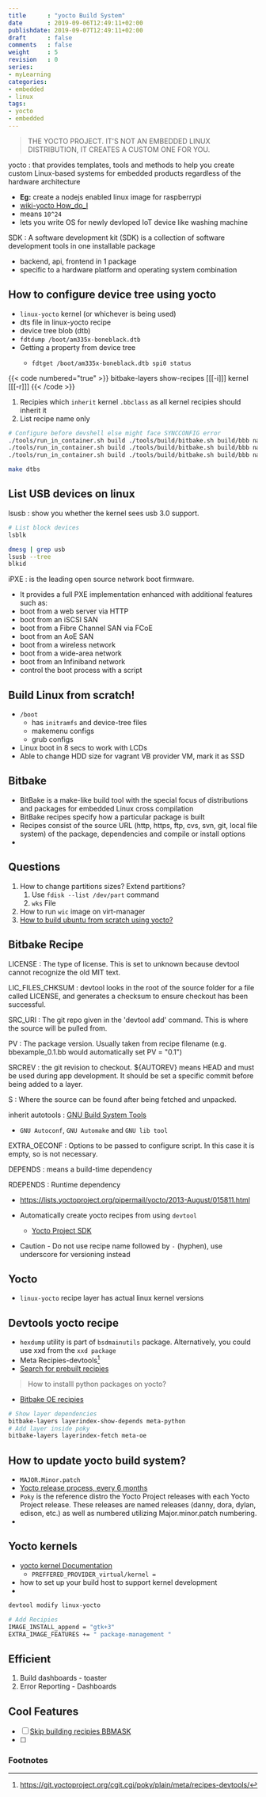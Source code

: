 ```yaml
---
title      : "yocto Build System"
date       : 2019-09-06T12:49:11+02:00
publishdate: 2019-09-07T12:49:11+02:00
draft      : false
comments   : false
weight     : 5
revision   : 0
series:
- myLearning
categories:
- embedded
- linux
tags:
- yocto
- embedded
---
```


> THE YOCTO PROJECT.  IT'S NOT AN EMBEDDED LINUX DISTRIBUTION, IT CREATES A CUSTOM ONE FOR YOU.

yocto
: that provides templates, tools and methods to help you create custom Linux-based systems for embedded products regardless of the hardware architecture
* **Eg:** create a nodejs enabled linux image for raspberrypi
* [wiki-yocto How_do_I](https://wiki.yoctoproject.org/wiki/How_do_I)
* means `10^24`
* lets you write OS for newly devloped IoT device like washing machine

SDK
: A software development kit (SDK) is a collection of software development tools in one installable package
* backend, api, frontend in 1 package
* specific to a hardware platform and operating system combination


## How to configure device tree using yocto

- `linux-yocto` kernel (or whichever is being used)
- dts file in linux-yocto recipe
- device tree blob (dtb)
- `fdtdump /boot/am335x-boneblack.dtb`
- Getting a property from device tree <key> <property>
  - `fdtget /boot/am335x-boneblack.dtb spi0 status`

{{< code numbered="true" >}}
bitbake-layers show-recipes [[[-i]]] kernel [[[-r]]]
{{< /code >}}

1. Recipies which `inherit` kernel `.bbclass` as all kernel recipies should inherit it
2. List recipe name only

```sh
# Configure before devshell else might face SYNCCONFIG error
./tools/run_in_container.sh build ./tools/build/bitbake.sh build/bbb nas.pb.avantys.de:/mnt/nas/data/Projekte/SkySails/os/yocto-thud linux-yocto -c clean
./tools/run_in_container.sh build ./tools/build/bitbake.sh build/bbb nas.pb.avantys.de:/mnt/nas/data/Projekte/SkySails/os/yocto-thud linux-yocto -c configure
./tools/run_in_container.sh build ./tools/build/bitbake.sh build/bbb nas.pb.avantys.de:/mnt/nas/data/Projekte/SkySails/os/yocto-thud linux-yocto -c devshell

make dtbs
```

## List USB devices on linux

lsusb
: show you whether the kernel sees usb 3.0 support.

```sh
# List block devices
lsblk

dmesg | grep usb
lsusb --tree
blkid
```

iPXE
: is the leading open source network boot firmware.
* It provides a full PXE implementation enhanced with additional features such as:
* boot from a web server via HTTP
* boot from an iSCSI SAN
* boot from a Fibre Channel SAN via FCoE
* boot from an AoE SAN
* boot from a wireless network
* boot from a wide-area network
* boot from an Infiniband network
* control the boot process with a script

## Build Linux from scratch!

* `/boot`
  * has `initramfs` and device-tree files
  * makemenu configs
  * grub configs
* Linux boot in 8 secs to work with LCDs
* Able to change HDD size for vagrant VB provider VM, mark it as SSD


## Bitbake

* BitBake is a make-like build tool with the special focus of distributions and packages for embedded Linux cross compilation
* BitBake recipes specify how a particular package is built
* Recipes consist of the source URL (http, https, ftp, cvs, svn, git, local file system) of the package, dependencies and compile or install options
*

## Questions

1. How to change partitions sizes? Extend partitions?
   1. Use `fdisk --list /dev/part` command
   2. `wks` File
2. How to run `wic` image on virt-manager
3. [How to build ubuntu from scratch using yocto?](https://stackoverflow.com/questions/46725208/yocto-how-to-create-a-basic-ubuntu-16-04-linux)

## Bitbake Recipe

LICENSE
: The type of license. This is set to unknown because devtool cannot recognize the old MIT text.

LIC_FILES_CHKSUM
: devtool looks in the root of the source folder for a file called LICENSE, and generates a checksum to ensure checkout has been successful.

SRC_URI
: The git repo given in the 'devtool add' command. This is where the source will be pulled from.

PV
: The package version. Usually taken from recipe filename (e.g. bbexample_0.1.bb would automatically set PV = "0.1")

SRCREV
: the git revision to checkout. ${AUTOREV} means HEAD and must be used during app development. It should be set a specific commit before being added to a layer.

S
: Where the source can be found after being fetched and unpacked.

inherit autotools
: [GNU Build System Tools](https://ast.wikipedia.org/wiki/GNU_build_system)
* `GNU Autoconf`, `GNU Automake` and `GNU lib tool`

EXTRA_OECONF
: Options to be passed to configure script. In this case it is empty, so is not necessary.

DEPENDS
:  means a build-time dependency

RDEPENDS
: Runtime dependency
* https://lists.yoctoproject.org/pipermail/yocto/2013-August/015811.html

* Automatically create yocto recipes from using `devtool`
  * [Yocto Project SDK](https://www.yoctoproject.org/docs/2.8/sdk-manual/sdk-manual.html#sdk-installing-the-extensible-sdk)
* Caution - Do not use recipe name followed by `-` (hyphen), use underscore for versioning instead

## Yocto

- `linux-yocto` recipe layer has actual linux kernel versions


## Devtools yocto recipe

* `hexdump` utility is part of `bsdmainutils` package. Alternatively, you could use xxd from the `xxd package`
* Meta Recipies-devtools[^2]
* [Search for prebuilt recipies](http://layers.openembedded.org/layerindex/branch/master/layer/meta-oe/)

> How to installl python packages on yocto?

* [Bitbake OE recipies](http://git.openembedded.org/meta-openembedded/tree/meta-python/recipes-devtools/python)

```sh
# Show layer dependencies
bitbake-layers layerindex-show-depends meta-python
# Add layer inside poky
bitbake-layers layerindex-fetch meta-oe
```


## How to update yocto build system?

- `MAJOR.Minor.patch`
- [Yocto release process, every 6 months](https://wiki.yoctoproject.org/wiki/Yocto_Project_Release_Process)
- `Poky` is the reference distro the Yocto Project releases with each Yocto Project release. These releases are named releases (danny, dora, dylan, edison, etc.) as well as numbered utilizing Major.minor.patch numbering.
-

## Yocto kernels

* [yocto kernel Documentation](https://www.yoctoproject.org/docs/current/kernel-dev/kernel-dev.html)
  * `PREFFERED_PROVIDER_virtual/kernel = `
*  how to set up your build host to support kernel development
*

```sh
devtool modify linux-yocto

# Add Recipies
IMAGE_INSTALL_append = "gtk+3"
EXTRA_IMAGE_FEATURES += " package-management "
```

## Efficient

1. Build dashboards - toaster
2. Error Reporting - Dashboards


## Cool Features

* [ ] [Skip building recipies BBMASK](https://www.yoctoproject.org/docs/latest/ref-manual/ref-manual.html#var-BBMASK)
* [ ]



### Footnotes

[^1]: https://www.kernel.org/doc/Documentation/filesystems/ramfs-rootfs-initramfs.txt
[^2]: https://git.yoctoproject.org/cgit.cgi/poky/plain/meta/recipes-devtools/
[^3]: http://events17.linuxfoundation.org/sites/events/files/slides/Yocto-upgrades-ELC-2017.pdf
[^4]: [i.MX or NXP energy efficient ARM based processor](https://www.karo-electronics.com/de/produkte/produktauswahl)


